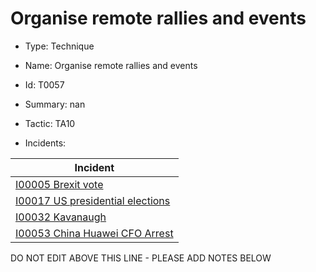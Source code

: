 # Organise remote rallies and events

* Type: Technique

* Name: Organise remote rallies and events

* Id: T0057

* Summary: nan

* Tactic: TA10

* Incidents:

| Incident |
| --------- |
| [I00005 Brexit vote](../incidents/I00005.md) |
| [I00017 US presidential elections](../incidents/I00017.md) |
| [I00032 Kavanaugh](../incidents/I00032.md) |
| [I00053 China Huawei CFO Arrest](../incidents/I00053.md) |

DO NOT EDIT ABOVE THIS LINE - PLEASE ADD NOTES BELOW
